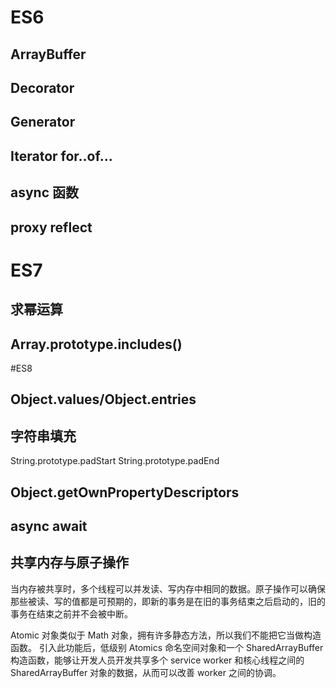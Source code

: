 # ES6

## ArrayBuffer

## Decorator

## Generator

## Iterator for..of...

## async 函数

## proxy reflect

# ES7

## 求幂运算

## Array.prototype.includes()

#ES8

## Object.values/Object.entries

## 字符串填充

String.prototype.padStart String.prototype.padEnd

## Object.getOwnPropertyDescriptors

## async await

## 共享内存与原子操作

当内存被共享时，多个线程可以并发读、写内存中相同的数据。原子操作可以确保那些被读、写的值都是可预期的，即新的事务是在旧的事务结束之后启动的，旧的事务在结束之前并不会被中断。

Atomic 对象类似于 Math 对象，拥有许多静态方法，所以我们不能把它当做构造函数。 引入此功能后，低级别 Atomics 命名空间对象和一个 SharedArrayBuffer 构造函数，能够让开发人员开发共享多个 service worker 和核心线程之间的 SharedArrayBuffer 对象的数据，从而可以改善 worker 之间的协调。

## <script type='module'/>

https://philipwalton.com/articles/deploying-es2015-code-in-production-today/

https://github.com/philipwalton/webpack-esnext-boilerplate
https://github.com/philipwalton/blog

## 判断 js 库是否可以 tree-shakeble

通过 rollup.js

https://github.com/Rich-Harris/agadoo
